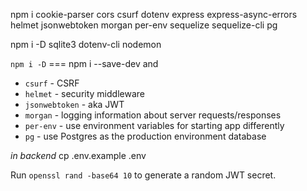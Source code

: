 npm i cookie-parser cors csurf dotenv express express-async-errors helmet jsonwebtoken morgan per-env sequelize sequelize-cli pg

npm i -D sqlite3 dotenv-cli nodemon

`npm i -D` === npm i --save-dev and 

- `csurf` - CSRF
- `helmet` - security middleware
- `jsonwebtoken` - aka JWT
- `morgan` - logging information about server requests/responses
- `per-env` - use environment variables for starting app differently
- `pg` - use Postgres as the production environment database


*in backend*
cp .env.example .env

Run `openssl rand -base64 10` to generate a random JWT secret.